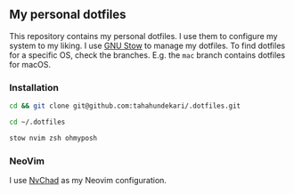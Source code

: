## My personal dotfiles

This repository contains my personal dotfiles. I use them to configure my system to my liking. I use [GNU Stow](https://www.gnu.org/software/stow/) to manage my dotfiles.
To find dotfiles for a specific OS, check the branches. E.g. the `mac` branch contains dotfiles for macOS.

### Installation
```bash
cd && git clone git@github.com:tahahundekari/.dotfiles.git
```

```bash
cd ~/.dotfiles
```

```bash
stow nvim zsh ohmyposh
```

### NeoVim
I use [NvChad]("https://github.com/NvChad/NvChad") as my Neovim configuration.

